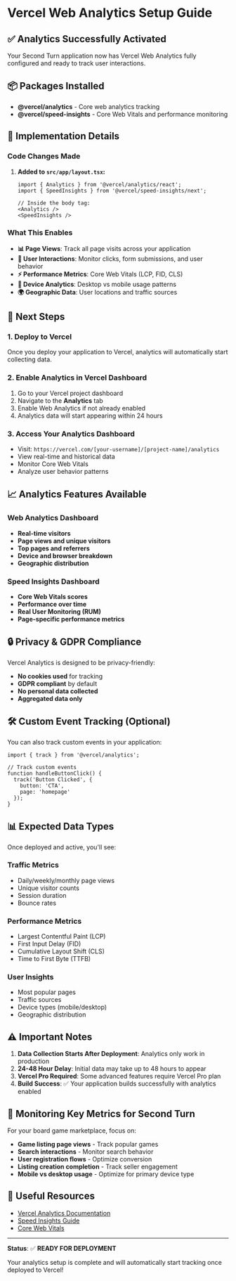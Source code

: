 # Vercel Web Analytics Setup Guide

## ✅ Analytics Successfully Activated

Your Second Turn application now has Vercel Web Analytics fully configured and ready to track user interactions.

## 📦 Packages Installed

- **@vercel/analytics** - Core web analytics tracking
- **@vercel/speed-insights** - Core Web Vitals and performance monitoring

## 🔧 Implementation Details

### Code Changes Made

1. **Added to `src/app/layout.tsx`:**
   ```tsx
   import { Analytics } from '@vercel/analytics/react';
   import { SpeedInsights } from '@vercel/speed-insights/next';
   
   // Inside the body tag:
   <Analytics />
   <SpeedInsights />
   ```

### What This Enables

- **📊 Page Views**: Track all page visits across your application
- **🎯 User Interactions**: Monitor clicks, form submissions, and user behavior
- **⚡ Performance Metrics**: Core Web Vitals (LCP, FID, CLS)
- **📱 Device Analytics**: Desktop vs mobile usage patterns
- **🌍 Geographic Data**: User locations and traffic sources

## 🚀 Next Steps

### 1. Deploy to Vercel
Once you deploy your application to Vercel, analytics will automatically start collecting data.

### 2. Enable Analytics in Vercel Dashboard
1. Go to your Vercel project dashboard
2. Navigate to the **Analytics** tab
3. Enable Web Analytics if not already enabled
4. Analytics data will start appearing within 24 hours

### 3. Access Your Analytics Dashboard
- Visit: `https://vercel.com/[your-username]/[project-name]/analytics`
- View real-time and historical data
- Monitor Core Web Vitals
- Analyze user behavior patterns

## 📈 Analytics Features Available

### Web Analytics Dashboard
- **Real-time visitors**
- **Page views and unique visitors**
- **Top pages and referrers**
- **Device and browser breakdown**
- **Geographic distribution**

### Speed Insights Dashboard
- **Core Web Vitals scores**
- **Performance over time**
- **Real User Monitoring (RUM)**
- **Page-specific performance metrics**

## 🔒 Privacy & GDPR Compliance

Vercel Analytics is designed to be privacy-friendly:
- **No cookies used** for tracking
- **GDPR compliant** by default
- **No personal data collected**
- **Aggregated data only**

## 🛠️ Custom Event Tracking (Optional)

You can also track custom events in your application:

```tsx
import { track } from '@vercel/analytics';

// Track custom events
function handleButtonClick() {
  track('Button Clicked', { 
    button: 'CTA', 
    page: 'homepage' 
  });
}
```

## 📊 Expected Data Types

Once deployed and active, you'll see:

### Traffic Metrics
- Daily/weekly/monthly page views
- Unique visitor counts
- Session duration
- Bounce rates

### Performance Metrics
- Largest Contentful Paint (LCP)
- First Input Delay (FID)
- Cumulative Layout Shift (CLS)
- Time to First Byte (TTFB)

### User Insights
- Most popular pages
- Traffic sources
- Device types (mobile/desktop)
- Geographic distribution

## ⚠️ Important Notes

1. **Data Collection Starts After Deployment**: Analytics only work in production
2. **24-48 Hour Delay**: Initial data may take up to 48 hours to appear
3. **Vercel Pro Required**: Some advanced features require Vercel Pro plan
4. **Build Success**: ✅ Your application builds successfully with analytics enabled

## 🎯 Monitoring Key Metrics for Second Turn

For your board game marketplace, focus on:

- **Game listing page views** - Track popular games
- **Search interactions** - Monitor search behavior
- **User registration flows** - Optimize conversion
- **Listing creation completion** - Track seller engagement
- **Mobile vs desktop usage** - Optimize for primary device type

## 🔗 Useful Resources

- [Vercel Analytics Documentation](https://vercel.com/docs/analytics)
- [Speed Insights Guide](https://vercel.com/docs/speed-insights)
- [Core Web Vitals](https://web.dev/vitals/)

---

**Status**: ✅ **READY FOR DEPLOYMENT**

Your analytics setup is complete and will automatically start tracking once deployed to Vercel!
